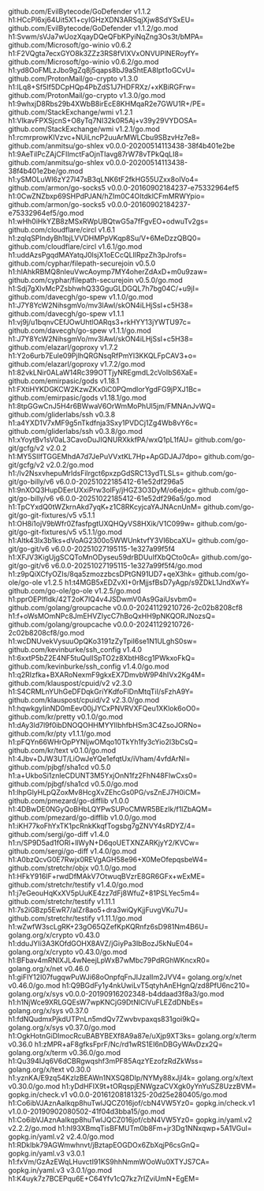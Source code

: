github.com/EvilBytecode/GoDefender v1.1.2 h1:HCcPl6xj64Uit5X1+cyIGHzXDN3ARSqjXjw8SdYSxEU=
github.com/EvilBytecode/GoDefender v1.1.2/go.mod h1:Svwm/sVJa7wUozXqayDQeQFbKPyiNqZng3Os3t/bMPA=
github.com/Microsoft/go-winio v0.6.2 h1:F2VQgta7ecxGYO8k3ZZz3RS8fVIXVxONVUPlNERoyfY=
github.com/Microsoft/go-winio v0.6.2/go.mod h1:yd8OoFMLzJbo9gZq8j5qaps8bJ9aShtEA8Ipt1oGCvU=
github.com/ProtonMail/go-crypto v1.3.0 h1:ILq8+Sf5If5DCpHQp4PbZdS1J7HDFRXz/+xKBiRGFrw=
github.com/ProtonMail/go-crypto v1.3.0/go.mod h1:9whxjD8Rbs29b4XWbB8irEcE8KHMqaR2e7GWU1R+/PE=
github.com/StackExchange/wmi v1.2.1 h1:VIkavFPXSjcnS+O8yTq7NI32k0R5Aj+v39y29VYDOSA=
github.com/StackExchange/wmi v1.2.1/go.mod h1:rcmrprowKIVzvc+NUiLncP2uuArMWLCbu9SBzvHz7e8=
github.com/anmitsu/go-shlex v0.0.0-20200514113438-38f4b401e2be h1:9AeTilPcZAjCFIImctFaOjnTIavg87rW78vTPkQqLI8=
github.com/anmitsu/go-shlex v0.0.0-20200514113438-38f4b401e2be/go.mod h1:ySMOLuWl6zY27l47sB3qLNK6tF2fkHG55UZxx8oIVo4=
github.com/armon/go-socks5 v0.0.0-20160902184237-e75332964ef5 h1:0CwZNZbxp69SHPdPJAN/hZIm0C4OItdklCFmMRWYpio=
github.com/armon/go-socks5 v0.0.0-20160902184237-e75332964ef5/go.mod h1:wHh0iHkYZB8zMSxRWpUBQtwG5a7fFgvEO+odwuTv2gs=
github.com/cloudflare/circl v1.6.1 h1:zqIqSPIndyBh1bjLVVDHMPpVKqp8Su/V+6MeDzzQBQ0=
github.com/cloudflare/circl v1.6.1/go.mod h1:uddAzsPgqdMAYatqJ0lsjX1oECcQLIlRpzZh3pJrofs=
github.com/cyphar/filepath-securejoin v0.5.0 h1:hIAhkRBMQ8nIeuVwcAoymp7MY4oherZdAxD+m0u9zaw=
github.com/cyphar/filepath-securejoin v0.5.0/go.mod h1:Sdj7gXlvMcPZsbhwhQ33GguGLDGQL7h7bg04C/+u9jI=
github.com/davecgh/go-spew v1.1.0/go.mod h1:J7Y8YcW2NihsgmVo/mv3lAwl/skON4iLHjSsI+c5H38=
github.com/davecgh/go-spew v1.1.1 h1:vj9j/u1bqnvCEfJOwUhtlOARqs3+rkHYY13jYWTU97c=
github.com/davecgh/go-spew v1.1.1/go.mod h1:J7Y8YcW2NihsgmVo/mv3lAwl/skON4iLHjSsI+c5H38=
github.com/elazarl/goproxy v1.7.2 h1:Y2o6urb7Eule09PjlhQRGNsqRfPmYI3KKQLFpCAV3+o=
github.com/elazarl/goproxy v1.7.2/go.mod h1:82vkLNir0ALaW14Rc399OTTjyNREgmdL2cVoIbS6XaE=
github.com/emirpasic/gods v1.18.1 h1:FXtiHYKDGKCW2KzwZKx0iC0PQmdlorYgdFG9jPXJ1Bc=
github.com/emirpasic/gods v1.18.1/go.mod h1:8tpGGwCnJ5H4r6BWwaV6OrWmMoPhUl5jm/FMNAnJvWQ=
github.com/gliderlabs/ssh v0.3.8 h1:a4YXD1V7xMF9g5nTkdfnja3Sxy1PVDCj1Zg4Wb8vY6c=
github.com/gliderlabs/ssh v0.3.8/go.mod h1:xYoytBv1sV0aL3CavoDuJIQNURXkkfPA/wxQ1pL1fAU=
github.com/go-git/gcfg/v2 v2.0.2 h1:MY5SIIfTGGEMhdA7d7JePuVVxtKL7Hp+ApGDJAJ7dpo=
github.com/go-git/gcfg/v2 v2.0.2/go.mod h1:/lv2NsxvhepuMrldsFilrgct6pxzpGdSRC13ydTLSLs=
github.com/go-git/go-billy/v6 v6.0.0-20251022185412-61e52df296a5 h1:9nXOQ3HupDEerUXxiPrw3olFy/jHGZ3O3DyM/o6ejdc=
github.com/go-git/go-billy/v6 v6.0.0-20251022185412-61e52df296a5/go.mod h1:TpCYxdQ0tWZkrnAkd7yqK+z1C8RKcyjcaYAJNAcnUnM=
github.com/go-git/go-git-fixtures/v5 v5.1.1 h1:OH8i1ojV9bWfr0ZfasfpgtUXQHQyVS8HXik/V1C099w=
github.com/go-git/go-git-fixtures/v5 v5.1.1/go.mod h1:Altk43lx3b1ks+dVoAG2300o5WWUnktvfY3VI6bcaXU=
github.com/go-git/go-git/v6 v6.0.0-20251027195115-1e327a99f5f4 h1:XFJV3KigUjgSCQToMnODyseu59drBDUuIfXbQCto0cA=
github.com/go-git/go-git/v6 v6.0.0-20251027195115-1e327a99f5f4/go.mod h1:z9pQiXCfyOZIs/8qa5zmozzbcsDPtGN91UD7+qeX3hk=
github.com/go-ole/go-ole v1.2.5 h1:t4MGB5xEDZvXI+0rMjjsfBsD7yAgp/s9ZDkL1JndXwY=
github.com/go-ole/go-ole v1.2.5/go.mod h1:pprOEPIfldk/42T2oK7lQ4v4JSDwmV0As9GaiUsvbm0=
github.com/golang/groupcache v0.0.0-20241129210726-2c02b8208cf8 h1:f+oWsMOmNPc8JmEHVZIycC7hBoQxHH9pNKQORJNozsQ=
github.com/golang/groupcache v0.0.0-20241129210726-2c02b8208cf8/go.mod h1:wcDNUvekVysuuOpQKo3191zZyTpiI6se1N1ULghS0sw=
github.com/kevinburke/ssh_config v1.4.0 h1:6xxtP5bZ2E4NF5tuQulISpTO2z8XbtH8cg1PWkxoFkQ=
github.com/kevinburke/ssh_config v1.4.0/go.mod h1:q2RIzfka+BXARoNexmF9gkxEX7DmvbW9P4hIVx2Kg4M=
github.com/klauspost/cpuid/v2 v2.3.0 h1:S4CRMLnYUhGeDFDqkGriYKdfoFlDnMtqTiI/sFzhA9Y=
github.com/klauspost/cpuid/v2 v2.3.0/go.mod h1:hqwkgyIinND0mEev00jJYCxPNVRVXFQeu1XKlok6oO0=
github.com/kr/pretty v0.1.0/go.mod h1:dAy3ld7l9f0ibDNOQOHHMYYIIbhfbHSm3C4ZsoJORNo=
github.com/kr/pty v1.1.1/go.mod h1:pFQYn66WHrOpPYNljwOMqo10TkYh1fy3cYio2l3bCsQ=
github.com/kr/text v0.1.0/go.mod h1:4Jbv+DJW3UT/LiOwJeYQe1efqtUx/iVham/4vfdArNI=
github.com/pjbgf/sha1cd v0.5.0 h1:a+UkboSi1znleCDUNT3M5YxjOnN1fz2FhN48FlwCxs0=
github.com/pjbgf/sha1cd v0.5.0/go.mod h1:lhpGlyHLpQZoxMv8HcgXvZEhcGs0PG/vsZnEJ7H0iCM=
github.com/pmezard/go-difflib v1.0.0 h1:4DBwDE0NGyQoBHbLQYPwSUPoCMWR5BEzIk/f1lZbAQM=
github.com/pmezard/go-difflib v1.0.0/go.mod h1:iKH77koFhYxTK1pcRnkKkqfTogsbg7gZNVY4sRDYZ/4=
github.com/sergi/go-diff v1.4.0 h1:n/SP9D5ad1fORl+llWyN+D6qoUETXNZARKjyY2/KVCw=
github.com/sergi/go-diff v1.4.0/go.mod h1:A0bzQcvG0E7Rwjx0REVgAGH58e96+X0MeOfepqsbeW4=
github.com/stretchr/objx v0.1.0/go.mod h1:HFkY916IF+rwdDfMAkV7OtwuqBVzrE8GR6GFx+wExME=
github.com/stretchr/testify v1.4.0/go.mod h1:j7eGeouHqKxXV5pUuKE4zz7dFj8WfuZ+81PSLYec5m4=
github.com/stretchr/testify v1.11.1 h1:7s2iGBzp5EwR7/aIZr8ao5+dra3wiQyKjjFuvgVKu7U=
github.com/stretchr/testify v1.11.1/go.mod h1:wZwfW3scLgRK+23gO65QZefKpKQRnfz6sD981Nm4B6U=
golang.org/x/crypto v0.43.0 h1:dduJYIi3A3KOfdGOHX8AVZ/jGiyPa3IbBozJ5kNuE04=
golang.org/x/crypto v0.43.0/go.mod h1:BFbav4mRNlXJL4wNeejLpWxB7wMbc79PdRGhWKncxR0=
golang.org/x/net v0.46.0 h1:giFlY12I07fugqwPuWJi68oOnpfqFnJIJzaIIm2JVV4=
golang.org/x/net v0.46.0/go.mod h1:Q9BGdFy1y4nkUwiLvT5qtyhAnEHgnQ/zd8PfU6nc210=
golang.org/x/sys v0.0.0-20190916202348-b4ddaad3f8a3/go.mod h1:h1NjWce9XRLGQEsW7wpKNCjG9DtNlClVuFLEZdDNbEs=
golang.org/x/sys v0.37.0 h1:fdNQudmxPjkdUTPnLn5mdQv7Zwvbvpaxqs831goi9kQ=
golang.org/x/sys v0.37.0/go.mod h1:OgkHotnGiDImocRcuBABYBEXf8A9a87e/uXjp9XT3ks=
golang.org/x/term v0.36.0 h1:zMPR+aF8gfksFprF/Nc/rd1wRS1EI6nDBGyWAvDzx2Q=
golang.org/x/term v0.36.0/go.mod h1:Qu394IJq6V6dCBRgwqshf3mPF85AqzYEzofzRdZkWss=
golang.org/x/text v0.30.0 h1:yznKA/E9zq54KzlzBEAWn1NXSQ8DIp/NYMy88xJjl4k=
golang.org/x/text v0.30.0/go.mod h1:yDdHFIX9t+tORqspjENWgzaCVXgk0yYnYuSZ8UzzBVM=
gopkg.in/check.v1 v0.0.0-20161208181325-20d25e280405/go.mod h1:Co6ibVJAznAaIkqp8huTwlJQCZ016jof/cbN4VW5Yz0=
gopkg.in/check.v1 v1.0.0-20190902080502-41f04d3bba15/go.mod h1:Co6ibVJAznAaIkqp8huTwlJQCZ016jof/cbN4VW5Yz0=
gopkg.in/yaml.v2 v2.2.2/go.mod h1:hI93XBmqTisBFMUTm0b8Fm+jr3Dg1NNxqwp+5A1VGuI=
gopkg.in/yaml.v2 v2.4.0/go.mod h1:RDklbk79AGWmwhnvt/jBztapEOGDOx6ZbXqjP6csGnQ=
gopkg.in/yaml.v3 v3.0.1 h1:fxVm/GzAzEWqLHuvctI91KS9hhNmmWOoWu0XTYJS7CA=
gopkg.in/yaml.v3 v3.0.1/go.mod h1:K4uyk7z7BCEPqu6E+C64Yfv1cQ7kz7rIZviUmN+EgEM=

